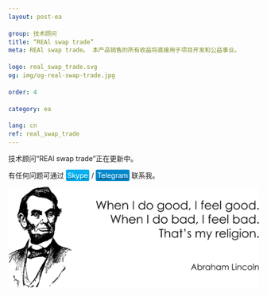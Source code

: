 ```yaml
---
layout: post-ea

group: 技术顾问
title: “REAl swap trade”
meta: REAl swap trade。 本产品销售的所有收益将直接用于项目开发和公益事业。

logo: real_swap_trade.svg
og: img/og-real-swap-trade.jpg

order: 4

category: ea

lang: cn
ref: real_swap_trade
---
```


技术顾问“REAl swap trade”正在更新中。

有任何问题可通过 <a href="skype:chutkoy89?call" target="_blank"><span style="background-color:#00aff0; color:white; padding:3px; border-radius: 3px">Skype</span></a> / <a href="https://t.me/chutkoy" target="_blank"><span style="background-color:#0088cc; color:white; padding:3px; border-radius: 3px">Telegram</span></a> 联系我。

<a data-fancybox="gallery" href="/img/programming/Lincoln.png"><img src="/img/programming/Lincoln.png" alt=""></a>
